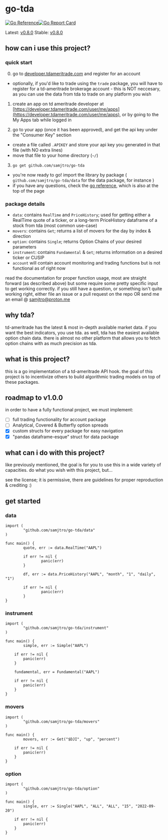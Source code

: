 # go-tda
[![Go Reference](https://pkg.go.dev/badge/github.com/samjtro/go-tda.svg)](https://pkg.go.dev/github.com/samjtro/go-tda)[![Go Report Card](https://goreportcard.com/badge/github.com/samjtro/go-tda)](https://goreportcard.com/report/github.com/samjtro/go-tda)

Latest: [v0.8.0](https://github.com/samjtro/go-tda/tree/main)
Stable: [v0.8.0](https://github.com/samjtro/go-tda/tree/stable)

## how can i use this project?

### quick start

0. go to [developer.tdameritrade.com](https://developer.tdameritrade.com/) and register for an account
- optionally, if you'd like to trade using the `trade` package, you will have to register for a td-ameritrade brokerage account - this is NOT neccesary, as you can use the data from tda to trade on any platform you wish  

1. create an app on td ameritrade developer at [https://developer.tdameritrade.com/user/me/apps](https://developer.tdameritrade.com/user/me/apps), or by going to the My Apps tab while logged in  

2. go to your app (once it has been approved), and get the api key under the "Consumer Key" section  
- create a file called `.APIKEY` and store your api key you generated in that file (with NO extra lines) 
- move that file to your home directory (`~/`)

3. `go get github.com/samjtro/go-tda`

- you're now ready to go! import the library by package ( `github.com/samjtro/go-tda/data` for the data package, for instance )
- if you have any questions, check the [go reference](https://pkg.go.dev/github.com/samjtro/go-tda), which is also at the top of the page

### package details

- `data`: contains `RealTime` and `PriceHistory`; used for getting either a RealTime quote of a ticker, or a long-term PriceHistory dataframe of a stock from tda (most common use-case)
- `movers`: contains `Get`; returns a list of movers for the day by index & direction
- `option`: contains `Single`; returns Option Chains of your desired parameters
- `instrument`: contains `Fundamental` & `Get`; returns information on a desired ticker or CUSIP
- `account` will contain account monitoring and trading functions but is not functional as of right now   

read the documentation for proper function usage, most are straight forward (as described above) but some require some pretty specific input to get working correctly. if you still have a question, or something isn't quite working right, either file an issue or a pull request on the repo OR send me an email @ samjtro@proton.me

## why tda?

td-ameritrade has the latest & most in-depth available market data. if you want the best indicators, you use tda. as well, tda has the easiest available option chain data. there is almost no other platform that allows you to fetch option chains with as much precision as tda.

## what is this project?

this is a go implementation of a td-ameritrade API hook. the goal of this project is to incentivize others to build algorithmic trading models on top of these packages.

## roadmap to v1.0.0

in order to have a fully functional project, we must implement:

- [ ] full trading functionality for account package
- [ ] Analytical, Covered & Butterfly option spreads
- [x] custom structs for every package for easy navigation
- [x] "pandas dataframe-esque" struct for data package

## what can i do with this project?

like previously mentioned, the goal is for you to use this in a wide variety of capacities. do what you wish with this project, but...  

see the license; it is permissive, there are guidelines for proper reproduction & crediting :) 

## get started

### data

```
import (
        "github.com/samjtro/go-tda/data"
)

func main() {
        quote, err := data.RealTime("AAPL")

        if err != nil {
                panic(err)
        }

        df, err := data.PriceHistory("AAPL", "month", "1", "daily", "1")

        if err != nil {
                panic(err)
        }
}
```

### instrument

```
import (
        "github.com/samjtro/go-tda/instrument"
)

func main() {
        simple, err := Simple("AAPL")

	if err != nil {
		panic(err)
	}

	fundamental, err = Fundamental("AAPL")

	if err != nil {
		panic(err)
	}
}
```

### movers

```
import (
        "github.com/samjtro/go-tda/movers"
)

func main() {
        movers, err := Get("$DJI", "up", "percent")

	if err != nil {
		panic(err)
	}
}
```

### option

```
import (
        "github.com/samjtro/go-tda/option"
)

func main() {
        single, err := Single("AAPL", "ALL", "ALL", "15", "2022-09-20")

	if err != nil {
		panic(err)
	}
}
```